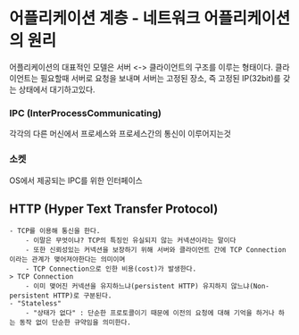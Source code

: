 # 어플리케이션 계층 - 네트워크 어플리케이션의 원리
<!-- http://www.kocw.net/home/cview.do?cid=6b984f376cfb8f70 -->

어플리케이션의 대표적인 모델은 서버 <-> 클라이언트의 구조를 이루는 형태이다.
클라이언트는 필요할때 서버로 요청을 보내며 서버는 고정된 장소, 즉 고정된 IP(32bit)를 갖는 상태에서 대기하고있다.

### IPC (InterProcessCommunicating)
각각의 다른 머신에서 프로세스와 프로세스간의 통신이 이루어지는것

### 소켓
OS에서 제공되는 IPC를 위한 인터페이스

## HTTP (Hyper Text Transfer Protocol)
    - TCP를 이용해 통신을 한다.
        - 이말은 무엇이냐? TCP의 특징인 유실되지 않는 커넥션이라는 말이다
        - 또한 신뢰성있는 커넥션을 보장하기 위해 서버와 클라이언트 간에 TCP Connection이라는 관계가 맺어져야한다는 의미이며
        - TCP Connection으로 인한 비용(cost)가 발생한다.
    > TCP Connection
        - 이미 맺어진 커넥션을 유지하느냐(persistent HTTP) 유지하지 않느냐(Non-persistent HTTP)로 구분된다.
    - "Stateless"
        - "상태가 없다" : 단순한 프로토콜이기 때문에 이전의 요청에 대해 기억을 하거나 하는 동작 없이 단순한 규약임을 의미한다.